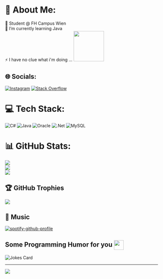 # 💫 About Me:
🔭 Student @ FH Campus Wien<br>🌱 I’m currently learning Java<br>⚡ I have no clue what i'm doing ... <img src = "https://raw.githubusercontent.com/rahulbanerjee26/githubProfileReadmeGenerator/main/gifs/eatSleepCodeRepeat.gif" width = 100px height='100px'>


## 🌐 Socials:
[![Instagram](https://img.shields.io/badge/Instagram-%23E4405F.svg?logo=Instagram&logoColor=white)](https://instagram.com/goekmenkiyan) [![Stack Overflow](https://img.shields.io/badge/-Stackoverflow-FE7A16?logo=stack-overflow&logoColor=white)](https://stackoverflow.com/users/20808462) 

# 💻 Tech Stack:
![C#](https://img.shields.io/badge/c%23-%23239120.svg?style=for-the-badge&logo=c-sharp&logoColor=white) ![Java](https://img.shields.io/badge/java-%23ED8B00.svg?style=for-the-badge&logo=java&logoColor=white) ![Oracle](https://img.shields.io/badge/Oracle-F80000?style=for-the-badge&logo=oracle&logoColor=white) ![.Net](https://img.shields.io/badge/.NET-5C2D91?style=for-the-badge&logo=.net&logoColor=white) ![MySQL](https://img.shields.io/badge/mysql-%2300f.svg?style=for-the-badge&logo=mysql&logoColor=white)
# 📊 GitHub Stats:
![](https://github-readme-stats.vercel.app/api?username=GoekmenKiyan&theme=nightowl&hide_border=false&include_all_commits=false&count_private=false)<br/>
![](https://github-readme-streak-stats.herokuapp.com/?user=GoekmenKiyan&theme=nightowl&hide_border=false)<br/>
![](https://github-readme-stats.vercel.app/api/top-langs/?username=GoekmenKiyan&theme=nightowl&hide_border=false&include_all_commits=false&count_private=false&layout=compact)

## 🏆 GitHub Trophies
![](https://github-profile-trophy.vercel.app/?username=GoekmenKiyan&theme=radical&no-frame=false&no-bg=true&margin-w=4)

## 🎵 Music

[![spotify-github-profile](https://spotify-github-profile.vercel.app/api/view?uid=mrarili&cover_image=true&theme=default&show_offline=false&background_color=121212&bar_color=53b14f&bar_color_cover=false)](https://github.com/kittinan/spotify-github-profile)

<h2> Some Programming Humor for you <img align ='center' src='https://raw.githubusercontent.com/rahulbanerjee26/githubProfileReadmeGenerator/main/gifs/winkFace.gif' width = '32px' height= '32px'></h2>

![Jokes Card](https://readme-jokes.vercel.app/api?theme=default)

---
[![](https://visitcount.itsvg.in/api?id=GoekmenKiyan&icon=3&color=6)](https://visitcount.itsvg.in)

<!-- Proudly created with GPRM ( https://gprm.itsvg.in ) -->
